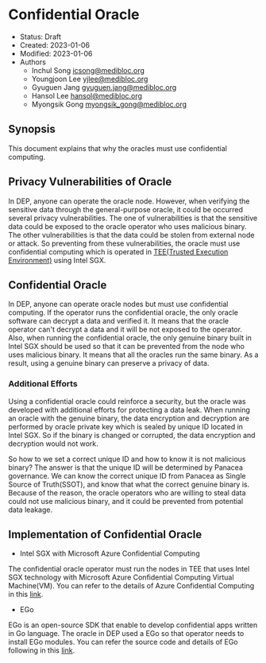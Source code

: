 # Confidential Oracle

- Status: Draft
- Created: 2023-01-06
- Modified: 2023-01-06
- Authors
  - Inchul Song <icsong@medibloc.org>
  - Youngjoon Lee <yjlee@medibloc.org>
  - Gyuguen Jang <gyuguen.jang@medibloc.org>
  - Hansol Lee <hansol@medibloc.org>
  - Myongsik Gong <myongsik_gong@medibloc.org>


## Synopsis
This document explains that why the oracles must use confidential computing.

## Privacy Vulnerabilities of Oracle
In DEP, anyone can operate the oracle node. However, when verifying the sensitive data through the general-purpose oracle, it could be occurred several privacy vulnerabilities.
The one of vulnerabilities is that the sensitive data could be exposed to the oracle operator who uses malicious binary.
The other vulnerabilities is that the data could be stolen from external node or attack.
So preventing from these vulnerabilities, the oracle must use confidential computing which is operated in [TEE(Trusted Execution Environment)](https://en.wikipedia.org/wiki/Trusted_execution_environment) using Intel SGX.

## Confidential Oracle
In DEP, anyone can operate oracle nodes but must use confidential computing.
If the operator runs the confidential oracle, the only oracle software can decrypt a data and verified it. It means that the oracle operator can't decrypt a data and it will be not exposed to the operator.
Also, when running the confidential oracle, the only genuine binary built in Intel SGX should be used so that it can be prevented from the node who uses malicious binary. It means that all the oracles run the same binary.
As a result, using a genuine binary can preserve a privacy of data.

### Additional Efforts

Using a confidential oracle could reinforce a security, but the oracle was developed with additional efforts for protecting a data leak.
When running an oracle with the genuine binary, the data encryption and decryption are performed by oracle private key which is sealed by unique ID located in Intel SGX.
So if the binary is changed or corrupted, the data encryption and decryption would not work.

So how to we set a correct unique ID and how to know it is not malicious binary? The answer is that the unique ID will be determined by Panacea governance.
We can know the correct unique ID from Panacea as Single Source of Truth(SSOT), and know that what the correct genuine binary is.
Because of the reason, the oracle operators who are willing to steal data could not use malicious binary, and it could be prevented from potential data leakage.


## Implementation of Confidential Oracle

- Intel SGX with Microsoft Azure Confidential Computing

The confidential oracle operator must run the nodes in TEE that uses Intel SGX technology with Microsoft Azure Confidential Computing Virtual Machine(VM).
You can refer to the details of Azure Confidential Computing in this [link](https://learn.microsoft.com/en-us/azure/confidential-computing/overview).

- EGo

EGo is an open-source SDK that enable to develop confidential apps written in Go language. The oracle in DEP used a EGo so that operator needs to install EGo modules.
You can refer the source code and details of EGo following in this [link](https://github.com/edgelesssys/ego).